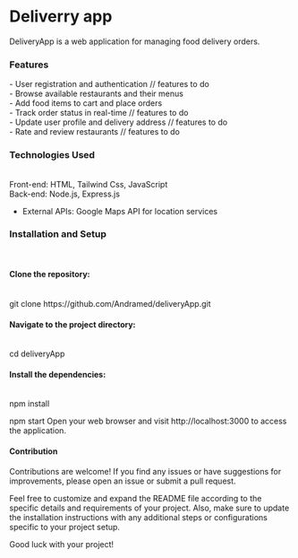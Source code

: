 <h1>Deliverry app</h1>
DeliveryApp is a web application for managing food delivery orders.<br>

<h3> Features </h3>
- User registration and authentication // features to do <br>
- Browse available restaurants and their menus <br>
- Add food items to cart and place orders <br>
- Track order status in real-time // features to do <br>
- Update user profile and delivery address // features to do <br>
- Rate and review restaurants // features to do <br>
<h3>Technologies Used</h3> <br>
Front-end: HTML, Tailwind Css, JavaScript <br>
Back-end: Node.js, Express.js <br>

- External APIs: Google Maps API for location services <br>
<h3> Installation and Setup</h3> <br>
<h4> Clone the repository: </h4> <br>
git clone https://github.com/Andramed/deliveryApp.git<br>

<h4>Navigate to the project directory:</h4><br>
cd deliveryApp<br>

<h4>Install the dependencies:</h4><br>
npm install<br>

npm start
Open your web browser and visit http://localhost:3000 to access the application.

<h4>Contribution</h4>
Contributions are welcome! If you find any issues or have suggestions for improvements, please open an issue or submit a pull request.



Feel free to customize and expand the README file according to the specific details and requirements of your project. Also, make sure to update the installation instructions with any additional steps or configurations specific to your project setup.

Good luck with your project!
